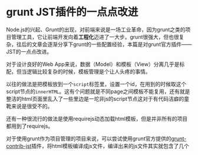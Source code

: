 # grunt JST插件的一点点改进

Node.js的兴起、Grunt的出现，对前端来说是一场工业革命，因为grunt之类的项目管理工具，它让前端开发向着**工程化**迈进了一大步。grunt很强大，但也很复杂，往后的文章会逐渐分享下grunt的一些配置经验，本篇是对grunt官方插件——JST的一点点改进。

对于设计良好的Web App来说，数据（Model）和模板（View）分离几乎是标配，但当逻辑比较复杂的时候，模板管理是个让人头疼的事情。

以往的做法是把模板放到一个`script`标签里，设置一个id，在用到的时候取这个script节点的`innerHTML`。这有个问题就是不同page之间模板不能复用，还有就是整洁的html页面里乱入了一些里边是一坨非js的script节点这对于有代码洁癖的童靴来说是很受不的。

还有一种很流行的做法是使用requirejs动态加载html模板，但是并非所有的项目都用到了requirejs。

对于使用grunt作为项目管理的项目来说，可以尝试使用grunt官方提供的[grunt-contrib-jst](https://github.com/gruntjs/grunt-contrib-jst)插件，将html模板编译成js文件，编译出来的js文件其实就包含了几个